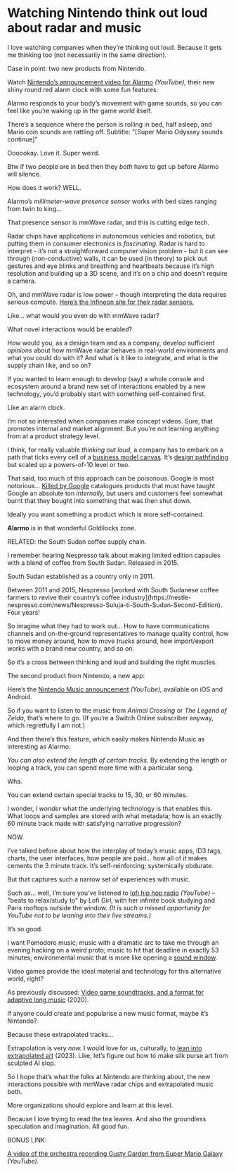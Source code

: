 # Watching Nintendo think out loud about radar and music

I love watching companies when they’re thinking out loud. Because it gets me
thinking too (not necessarily in the same direction).

Case in point: two new products from Nintendo.

Watch [Nintendo’s announcement video for
Alarmo](https://www.youtube.com/watch?v=dMqWTkgDt6A) _(YouTube),_ their new
shiny round red alarm clock with some fun features:

Alarmo responds to your body’s movement with game sounds, so you can feel like
you’re waking up in the game world itself.

There’s a sequence where the person is rolling in bed, half asleep, and Mario
coin sounds are rattling off. Subtitle: "[Super Mario Odyssey sounds
continue]"

Oooookay. Love it. Super weird.

Btw if two people are in bed then they _both_ have to get up before Alarmo
will silence.

How does it work? WELL.

Alarmo’s _millimeter-wave presence sensor_ works with bed sizes ranging from
twin to king…

That presence sensor is mmWave radar, and this is cutting edge tech.

Radar chips have applications in autonomous vehicles and robotics, but putting
them in consumer electronics is _fascinating._ Radar is hard to interpret -
it’s not a straightforward computer vision problem - but it can see through
(non-conductive) walls, it can be used (in theory) to pick out gestures and
eye blinks and breathing and heartbeats because it’s high resolution and
building up a 3D scene, and it’s on a chip and doesn’t require a camera.

Oh, and mmWave radar is low power – though interpreting the data requires
serious compute. [Here’s the Infineon site for their radar
sensors.](https://www.infineon.com/cms/en/product/sensor/radar-sensors/)

Like… what would you even do with mmWave radar?

What novel interactions would be enabled?

How would you, as a design team and as a company, develop sufficient
_opinions_ about how mmWave radar behaves in real-world environments and what
you could do with it? And what is it like to integrate, and what is the supply
chain like, and so on?

If you wanted to learn enough to develop (say) a whole console and ecosystem
around a brand new set of interactions enabled by a new technology, you’d
probably start with something self-contained first.

Like an alarm clock.

I’m not so interested when companies make concept videos. Sure, that promotes
internal and market alignment. But you’re not learning anything from at a
product strategy level.

I think, for really valuable _thinking out loud,_ a company has to embark on a
path that ticks every cell of a [business model
canvas](https://en.wikipedia.org/wiki/Business_Model_Canvas). It’s [design
pathfinding](/home/2022/10/20/pathfinding) but scaled up a powers-of-10 level
or two.

That said, too much of this approach can be poisonous. Google is most
notorious… [Killed by Google](https://killedbygoogle.com) catalogues products
that must have taught Google an absolute ton _internally,_ but users and
customers feel somewhat burnt that they bought into something that was then
shut down.

Ideally you want something a product which is more self-contained.

**Alarmo** is in that wonderful Goldilocks zone.

RELATED: the South Sudan coffee supply chain.

I remember hearing Nespresso talk about making limited edition capsules with a
blend of coffee from South Sudan. Released in 2015.

South Sudan established as a country only in 2011.

Between 2011 and 2015, Nespresso [worked with South Sudanese coffee farmers to
revive their country’s coffee industry](https://nestle-
nespresso.com/news/Nespresso-Suluja-ti-South-Sudan-Second-Edition). Four
years!

So imagine what they had to work out… How to have communications channels and
on-the-ground representatives to manage quality control, how to move money
around, how to move _trucks_ around, how import/export works with a brand new
country, and so on.

So it’s a cross between thinking and loud and building the right muscles.

The second product from Nintendo, a new app:

Here’s the [Nintendo Music
announcement](https://www.youtube.com/watch?v=DQ5EeImWYaI) _(YouTube),_
available on iOS and Android.

So if you want to listen to the music from _Animal Crossing_ or _The Legend of
Zelda,_ that’s where to go. (If you’re a Switch Online subscriber anyway,
which regretfully I am not.)

And then there’s this feature, which easily makes Nintendo Music as
interesting as Alarmo:

_You can also extend the length of certain tracks._ By extending the length or
looping a track, you can spend more time with a particular song.

Wha.

You can extend certain special tracks to 15, 30, or 60 minutes.

I wonder, _I wonder_ what the underlying technology is that enables this. What
loops and samples are stored with what metadata; how is an exactly 60 minute
track made with satisfying narrative progression?

NOW.

I’ve talked before about how the interplay of today’s music apps, ID3 tags,
charts, the user interfaces, how people are paid… how all of it makes cements
the 3 minute track. It’s self-reinforcing; systemically obdurate.

But that captures such a narrow set of experiences with music.

Such as… well, I’m sure you’ve listened to [lofi hip hop
radio](https://www.youtube.com/watch?v=jfKfPfyJRdk) _(YouTube)_ – "beats to
relax/study to" by Lofi Girl, with her infinite book studying and Paris
rooftops outside the window. _(It is such a missed opportunity for YouTube not
to be leaning into their live streams.)_

It’s so good.

I want Pomodoro music; music with a dramatic arc to take me through an evening
hacking on a weird proto; music to hit that deadline in exactly 53 minutes;
environmental music that is more like opening a [sound
window](/home/2023/05/26/windows).

Video games provide the ideal material and technology for this alternative
world, right?

As previously discussed: [Video game soundtracks, and a format for adaptive
long music](/home/2020/04/28/long_music) (2020).

If anyone could create and popularise a new music format, maybe it’s Nintendo?

Because these extrapolated tracks…

Extrapolation is very _now._ I would love for us, culturally, to [lean into
extrapolated art](/home/2023/11/03/beatles) (2023). Like, let’s figure out how
to make silk purse art from sculpted AI slop.

So I hope that’s what the folks at Nintendo are thinking about, the new
interactions possible with mmWave radar chips and extrapolated music both.

More organizations should explore and learn at this level.

Because I love trying to read the tea leaves. And also the groundless
speculation and imagination. All good fun.

BONUS LINK:

[A video of the orchestra recording Gusty Garden from Super Mario
Galaxy](https://www.youtube.com/watch?v=qKlJmUg5uZU) _(YouTube)._
